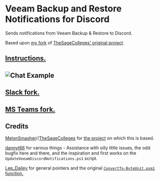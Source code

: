 # Veeam Backup and Restore Notifications for Discord
Sends notifications from Veeam Backup & Restore to Discord.

Based upon [my fork](https://github.com/tigattack/VeeamSlackNotifications) of [TheSageColleges' original project](https://github.com/TheSageColleges/VeeamSlackNotifications).

## [Instructions.](https://blog.tiga.tech/veeam-b-r-notifications-in-discord/)
![Chat Example](https://github.com/tigattack/VeeamDiscordNotifications/blob/master/asset/example.png)
---
## [Slack fork.](https://github.com/tigattack/VeeamSlackNotifications)
## [MS Teams fork.](https://github.com/tigattack/VeeamTeamsNotifications)

## Credits
[MelonSmasher](https://github.com/MelonSmasher)//[TheSageColleges](https://github.com/TheSageColleges) for [the project](https://github.com/TheSageColleges/VeeamSlackNotifications) on which this is based.

[dannyt66](https://github.com/dannyt66) for various things - Assistance with silly little issues, the odd bugfix here and there, and the inspiration and first works on the `UpdateVeeamDiscordNotifications.ps1` script.

[Lee_Dailey](https://reddit.com/u/Lee_Dailey) for general pointers and the original [`ConvertTo-ByteUnit.psm1` function.](https://pastebin.com/srN5CKty)
